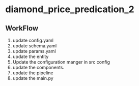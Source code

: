 # diamond_price_predication_2

## WorkFlow

1. update config.yaml
2. update schema.yaml
3. update params.yaml
4. update the entity
5. Update the configuration manger in src config
6. update the components.
7. update the pipeline
8. update the main.py
